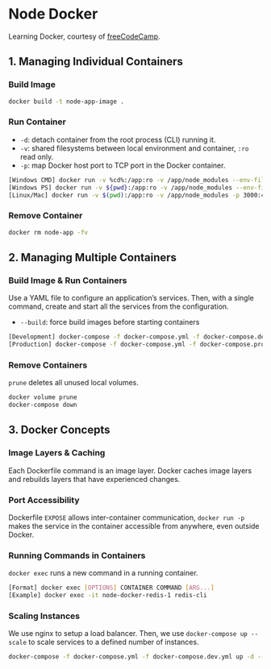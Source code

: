 # Node Docker
Learning Docker, courtesy of [freeCodeCamp](https://www.youtube.com/watch?v=9zUHg7xjIqQ).

## 1. Managing Individual Containers
### Build Image
```bash
docker build -t node-app-image .
```

### Run Container
- `-d`: detach container from the root process (CLI) running it.
- `-v`: shared filesystems between local environment and container, `:ro` read only.
- `-p`: map Docker host port to TCP port in the Docker container.
```bash
[Windows CMD] docker run -v %cd%:/app:ro -v /app/node_modules --env-file ./.env -p 3000:4000 -d --name node-app node-app-image
[Windows PS] docker run -v ${pwd}:/app:ro -v /app/node_modules --env-file ./.env -p 3000:4000 -d --name node-app node-app-image
[Linux/Mac] docker run -v $(pwd):/app:ro -v /app/node_modules -p 3000:4000 -d --name node-app node-app-image
```

### Remove Container
```bash
docker rm node-app -fv
```

## 2. Managing Multiple Containers
### Build Image & Run Containers
Use a YAML file to configure an application’s services. Then, with a single command, create and start all the services from the configuration. 
- `--build`: force build images before starting containers
```bash
[Development] docker-compose -f docker-compose.yml -f docker-compose.dev.yml up -d --build
[Production] docker-compose -f docker-compose.yml -f docker-compose.prod.yml up -d --build
```

### Remove Containers
`prune` deletes all unused local volumes.
```bash
docker volume prune
docker-compose down
```

## 3. Docker Concepts
### Image Layers & Caching
Each Dockerfile command is an image layer. Docker caches image layers and rebuilds layers that have experienced changes.

### Port Accessibility
Dockerfile `EXPOSE` allows inter-container communication, `docker run -p` makes the service in the container accessible from anywhere, even outside Docker.

### Running Commands in Containers
`docker exec` runs a new command in a running container.
```bash
[Format] docker exec [OPTIONS] CONTAINER COMMAND [ARG...]
[Example] docker exec -it node-docker-redis-1 redis-cli
```

### Scaling Instances
We use nginx to setup a load balancer. Then, we use `docker-compose up --scale` to scale services to a defined number of instances.
```bash
docker-compose -f docker-compose.yml -f docker-compose.dev.yml up -d --scale node-app=2
```
